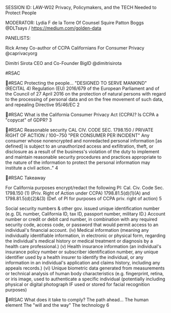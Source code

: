 SESSION ID: LAW-W02
Privacy, Policymakers, and the TECH Needed to Protect People

MODERATOR: Lydia F de la Torre
Of Counsel Squire Patton Boggs @DLTsays / https://medium.com/golden-data

PANELISTS:

Rick Arney
Co-author of CCPA Californians For Consumer Privacy @caprivacyorg

Dimitri Sirota
CEO and Co-Founder BigID @dimitrisirota

#RSAC

#RSAC
Protecting the people...
"DESIGNED TO SERVE MANKIND" (RECITAL 4)
Regulation (EU) 2016/679 of the European Parliament and of the Council of 27 April 2016 on the protection of natural persons with regard to the processing of personal data and on the free movement of such data, and repealing Directive 95/46/EC 2

#RSAC
What is the California Consumer Privacy Act (CCPA)?
Is CCPA a "copycat" of GDPR?
3

#RSAC
Reasonable security
CAL CIV. CODE SEC. 1798.150 / PRIVATE RIGHT OF ACTION / $100-$750 "PER CONSUMER PER INCIDENT"
Any consumer whose nonencrypted and nonredacted personal information [as defined] is subject to an unauthorized access and exfiltration, theft, or disclosure as a result of the business's violation of the duty to implement and maintain reasonable security procedures and practices appropriate to the nature of the information to protect the personal information may institute a civil action.."
4

#RSAC
Takeaway

For California purposes encrypt/redact the following PI:
Cal. Civ. Code Sec. 1798.150 (1) (Priv. Right of Action under CCPA) 1798.81.5(d)(1)(A) and 1798.81.5(d)(2)&(3) (Def. of PI for purposes of CCPA priv. right of action)
5

Social security numbers & other gov. issued unique identification number (e.g. DL number, California ID, tax ID, passport number, military ID.) Account number or credit or debit card number, in combination with any required security code, access code, or password that would permit access to an individual's financial account. (iv) Medical information (meaning any individually identifiable information, in electronic or physical form, regarding the individual's medical history or medical treatment or diagnosis by a health care professional.) (v) Health insurance information (an individual's insurance policy number or subscriber identification number, any unique identifier used by a health insurer to identify the individual, or any information in an individual's application and claims history, including any appeals records.) (vi) Unique biometric data generated from measurements or technical analysis of human body characteristics (e.g. fingerprint, retina, or iris image, used to authenticate a specific individual (potentially including physical or digital photograph IF used or stored for facial recognition purposes)

#RSAC
What does it take to comply?
The path ahead...
 The human element  The "will and the way"  The technology
6

